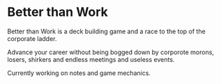 # Better than Work

Better than Work is a deck building game and a race to the top of the corporate ladder. 

Advance your career without being bogged down by corporote morons, losers, shirkers and endless meetings and useless events. 

Currently working on notes and game mechanics. 